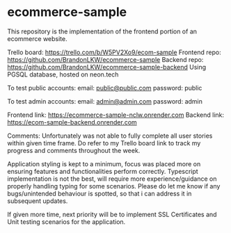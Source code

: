 # ecommerce-sample

This repository is the implementation of the frontend portion of an ecommerce website.

Trello board: https://trello.com/b/W5PV2Xo9/ecom-sample
Frontend repo: https://github.com/BrandonLKW/ecommerce-sample
Backend repo: https://github.com/BrandonLKW/ecommerce-sample-backend
Using PGSQL database, hosted on neon.tech

To test public accounts:
email: public@public.com
password: public

To test admin accounts:
email: admin@admin.com
password: admin

Frontend link: https://ecommerce-sample-nclw.onrender.com
Backend link: https://ecom-sample-backend.onrender.com

Comments:
Unfortunately was not able to fully complete all user stories within given time frame.
Do refer to my Trello board link to track my progress and comments throughout the week.

Application styling is kept to a minimum, focus was placed more on ensuring features and functionalities perform correctly.
Typescript implementation is not the best, will require more experience/guidance on properly handling typing for some scenarios.
Please do let me know if any bugs/unintended behaviour is spotted, so that i can address it in subsequent updates.

If given more time, next priority will be to implement SSL Certificates and Unit testing scenarios for the application.
